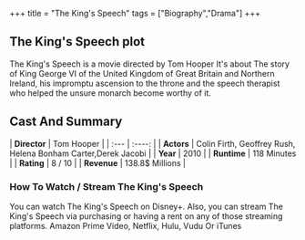 +++
title = "The King's Speech"
tags = ["Biography","Drama"]
+++
## The King's Speech plot
The King's Speech is a movie directed by Tom Hooper It's about The story of King George VI of the United Kingdom of Great Britain and Northern Ireland, his impromptu ascension to the throne and the speech therapist who helped the unsure monarch become worthy of it.
## Cast And Summary
| **Director**      | Tom Hooper |
    | :---        |    :----:   |
    |  **Actors** | Colin Firth, Geoffrey Rush, Helena Bonham Carter,Derek Jacobi |
    | **Year**   | 2010    |
    |  **Runtime** | 118 Minutes |
    |  **Rating** | 8 / 10 | 
    |  **Revenue** | 138.8$ Millions |
### How To Watch / Stream The King's Speech
You can watch The King's Speech on Disney+.
Also, you can stream The King's Speech via purchasing or having a rent on any of those streaming platforms.
Amazon Prime Video, Netflix, Hulu, Vudu Or iTunes